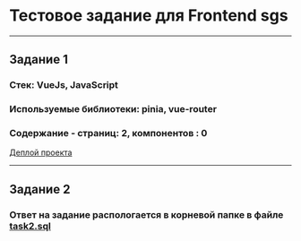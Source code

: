 # Тестовое задание для Frontend sgs

---

## Задание 1

### Стек: VueJs, JavaScript

### Используемые библиотеки: pinia, vue-router

### Содержание - страниц: 2, компонентов : 0

[Деплой проекта](https://sgs-golubevtest.netlify.app)

---

## Задание 2

### Ответ на задание распологается в корневой папке в файле [task2.sql](/task2.sql)
